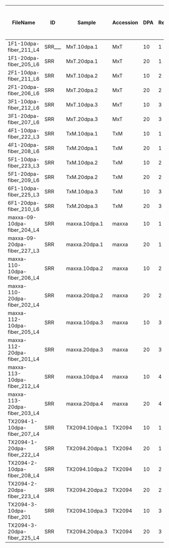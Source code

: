 | FileName                     | ID     | Sample         | Accession | DPA | Replicate | Total read pairs | Mapped read pairs, before filter | Percentage mapped, before filter | Filtered read pairs | Mapped read pairs, after filter | Percentage mapped, after filter |
|------------------------------|--------|----------------|-----------|-----|-----------|------------------|----------------------------------|----------------------------------|---------------------|---------------------------------|---------------------------------|
| 1F1-10dpa-fiber_211_L4       | SRR___ | MxT.10dpa.1    | MxT       | 10  | 1         | 10,756,588       | 6,550,540                        | 60.90%                           | 8,339,787           | 5,289,268                       | 63.42%                          |
| 1F1-20dpa-fiber_205_L6       | SRR    | MxT.20dpa.1    | MxT       | 20  | 1         | 8,985,380        | 6,081,245                        | 67.68%                           | 7,273,294           | 5,032,400                       | 69.19%                          |
| 2F1-10dpa-fiber_211_L6       | SRR    | MxT.10dpa.2    | MxT       | 10  | 2         | 10,110,567       | 5,991,744                        | 59.26%                           | 7,736,080           | 4,791,512                       | 61.94%                          |
| 2F1-20dpa-fiber_206_L6       | SRR    | MxT.20dpa.2    | MxT       | 20  | 2         | 11,494,379       | 6,892,959                        | 59.97%                           | 9,053,072           | 5,645,434                       | 62.36%                          |
| 3F1-10dpa-fiber_212_L6       | SRR    | MxT.10dpa.3    | MxT       | 10  | 3         | 10,740,520       | 6,040,743                        | 56.24%                           | 8,415,058           | 4,929,312                       | 58.58%                          |
| 3F1-20dpa-fiber_207_L6       | SRR    | MxT.20dpa.3    | MxT       | 20  | 3         | 10,778,185       | 6,720,667                        | 62.35%                           | 8,505,719           | 5,493,802                       | 64.59%                          |
| 4F1-10dpa-fiber_222_L3       | SRR    | TxM.10dpa.1    | TxM       | 10  | 1         | 10,026,565       | 5,957,055                        | 59.41%                           | 7,743,695           | 4,778,911                       | 61.71%                          |
| 4F1-20dpa-fiber_208_L6       | SRR    | TxM.20dpa.1    | TxM       | 20  | 1         | 9,685,175        | 5,902,473                        | 60.94%                           | 7,555,762           | 4,799,165                       | 63.52%                          |
| 5F1-10dpa-fiber_223_L3       | SRR    | TxM.10dpa.2    | TxM       | 10  | 2         | 10,000,290       | 5,754,267                        | 57.54%                           | 7,742,836           | 4,637,623                       | 59.90%                          |
| 5F1-20dpa-fiber_209_L6       | SRR    | TxM.20dpa.2    | TxM       | 20  | 2         | 10,178,768       | 6,161,627                        | 60.53%                           | 7,848,956           | 4,969,025                       | 63.31%                          |
| 6F1-10dpa-fiber_225_L3       | SRR    | TxM.10dpa.3    | TxM       | 10  | 3         | 10,815,961       | 6,497,172                        | 60.07%                           | 8,561,927           | 5,320,525                       | 62.14%                          |
| 6F1-20dpa-fiber_210_L6       | SRR    | TxM.20dpa.3    | TxM       | 20  | 3         | 10,780,275       | 6,493,999                        | 60.24%                           | 8,485,359           | 5,324,456                       | 62.75%                          |
| maxxa-09-10dpa-fiber_204_L4  | SRR    | maxxa.10dpa.1  | maxxa     | 10  | 1         | 9,839,562        | 5,472,538                        | 55.62%                           | 7,748,114           | 4,527,265                       | 58.43%                          |
| maxxa-09-20dpa-fiber_227_L3  | SRR    | maxxa.20dpa.1  | maxxa     | 20  | 1         | 9,986,304        | 5,706,169                        | 57.14%                           | 7,731,307           | 4,611,609                       | 59.65%                          |
| maxxa-110-10dpa-fiber_206_L4 | SRR    | maxxa.10dpa.2  | maxxa     | 10  | 2         | 11,374,202       | 5,948,914                        | 52.30%                           | 8,855,933           | 4,880,761                       | 55.11%                          |
| maxxa-110-20dpa-fiber_202_L4 | SRR    | maxxa.20dpa.2  | maxxa     | 20  | 2         | 10,779,389       | 5,954,233                        | 55.24%                           | 8,332,873           | 4,840,624                       | 58.09%                          |
| maxxa-112-10dpa-fiber_205_L4 | SRR    | maxxa.10dpa.3  | maxxa     | 10  | 3         | 10,593,243       | 5,822,964                        | 54.97%                           | 8,191,443           | 4,755,849                       | 58.06%                          |
| maxxa-112-20dpa-fiber_201_L4 | SRR    | maxxa.20dpa.3  | maxxa     | 20  | 3         | 10,045,980       | 6,324,495                        | 62.96%                           | 7,778,110           | 5,064,390                       | 65.11%                          |
| maxxa-113-10dpa-fiber_212_L4 | SRR    | maxxa.10dpa.4  | maxxa     | 10  | 4         | 10,773,224       | 6,184,122                        | 57.40%                           | 8,498,186           | 5,094,055                       | 59.94%                          |
| maxxa-113-20dpa-fiber_203_L4 | SRR    | maxxa.20dpa.4  | maxxa     | 20  | 4         | 9,646,587        | 5,363,382                        | 55.60%                           | 7,402,978           | 4,326,106                       | 58.44%                          |
| TX2094-1-10dpa-fiber_207_L4  | SRR    | TX2094.10dpa.1 | TX2094    | 10  | 1         | 11,309,911       | 6,275,701                        | 55.49%                           | 8,769,774           | 5,127,955                       | 58.47%                          |
| TX2094-1-20dpa-fiber_222_L4  | SRR    | TX2094.20dpa.1 | TX2094    | 20  | 1         | 10,770,070       | 4,305,532                        | 39.98%                           | 8,202,094           | 3,481,409                       | 42.45%                          |
| TX2094-2-10dpa-fiber_208_L4  | SRR    | TX2094.10dpa.2 | TX2094    | 10  | 2         | 9,971,759        | 6,076,658                        | 60.94%                           | 7,937,583           | 5,031,944                       | 63.39%                          |
| TX2094-2-20dpa-fiber_223_L4  | SRR    | TX2094.20dpa.2 | TX2094    | 20  | 2         | 11,483,824       | 3,899,080                        | 33.95%                           | 8,736,588           | 3,151,079                       | 36.07%                          |
| TX2094-3-10dpa-fiber_201     | SRR    | TX2094.10dpa.3 | TX2094    | 10  | 3         | 11,206,757       | 5,683,089                        | 50.71%                           | 8,079,067           | 4,485,017                       | 55.51%                          |
| TX2094-3-20dpa-fiber_225_L4  | SRR    | TX2094.20dpa.3 | TX2094    | 20  | 3         | 10,740,479       | 4,112,028                        | 38.29%                           | 8,294,287           | 3,356,538                       | 40.47%                          |

